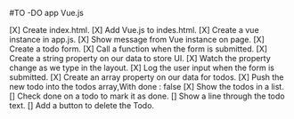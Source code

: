 #TO -DO app Vue.js

[X] Create index.html.
[X] Add Vue.js to indes.html.
[X] Create a vue instance in app.js.
[X] Show message from Vue instance on page.
[X] Create a todo form.
[X] Call a function when the form is submitted.
[X] Create a string property on our data to store UI.
[X] Watch the property change as we type in the layout.
[X] Log the user input when the form is submitted.
[X] Create an array property on our data for todos.
[X] Push the new todo into the todos array,With done : false
[X] Show the todos in a list.
[] Check done on a todo to mark it as done.
[] Show a line through the todo text.
[] Add a button to delete the Todo.